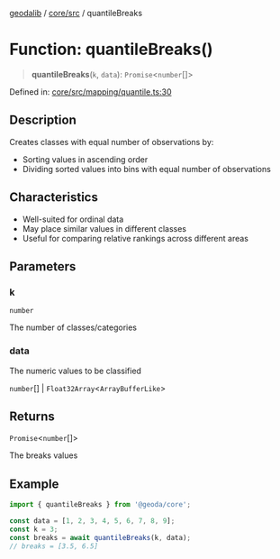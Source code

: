 [geodalib](../../../modules.md) / [core/src](../index.md) / quantileBreaks

# Function: quantileBreaks()

> **quantileBreaks**(`k`, `data`): `Promise`\<`number`[]\>

Defined in: [core/src/mapping/quantile.ts:30](https://github.com/GeoDaCenter/geoda-lib/blob/9716a45cca9cf3b644d6187deeb842d47f2b7a3a/js/packages/core/src/mapping/quantile.ts#L30)

## Description

Creates classes with equal number of observations by:
- Sorting values in ascending order
- Dividing sorted values into bins with equal number of observations

## Characteristics
- Well-suited for ordinal data
- May place similar values in different classes
- Useful for comparing relative rankings across different areas

## Parameters

### k

`number`

The number of classes/categories

### data

The numeric values to be classified

`number`[] | `Float32Array`\<`ArrayBufferLike`\>

## Returns

`Promise`\<`number`[]\>

The breaks values

## Example

```ts
import { quantileBreaks } from '@geoda/core';

const data = [1, 2, 3, 4, 5, 6, 7, 8, 9];
const k = 3;
const breaks = await quantileBreaks(k, data);
// breaks = [3.5, 6.5]
```
